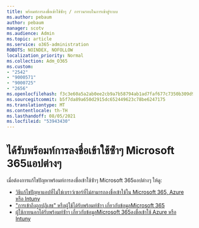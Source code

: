 ```yaml
---
title: พร้อมท์การลงชื่อเข้าใช้ซ้ําๆ / การวนรอบในการเข้าสู่ระบบ
ms.author: pebaum
author: pebaum
manager: scotv
ms.audience: Admin
ms.topic: article
ms.service: o365-administration
ROBOTS: NOINDEX, NOFOLLOW
localization_priority: Normal
ms.collection: Adm_O365
ms.custom:
- "2542"
- "9000571"
- "9000725"
- "2656"
ms.openlocfilehash: f3c3e60a5a2ab0ee2cb9a7b58794ab1ad7faf677c7350b309d968a282db43772
ms.sourcegitcommit: b5f7da89a650d2915dc652449623c78be6247175
ms.translationtype: MT
ms.contentlocale: th-TH
ms.lasthandoff: 08/05/2021
ms.locfileid: "53943430"
---
```

# <a name="repeated-sign-in-prompts-in-microsoft-365-apps"></a>ได้รับพร้อมท์การลงชื่อเข้าใช้ซ้ําๆ Microsoft 365แอปต่างๆ

เมื่อต้องการแก้ไขปัญหาพร้อมท์การลงชื่อเข้าใช้ซ้ําๆ Microsoft 365แอปต่างๆ ให้ดู:

- [วิธีแก้ไขปัญหาแอปที่ไม่ใช่เบราว์เซอร์ที่ไม่สามารถลงชื่อเข้าใช้ใน Microsoft 365, Azure หรือ Intuny](https://support.office.com/article/how-to-troubleshoot-non-browser-apps-that-can-t-sign-in-to-office-365-azure-or-intune-3ba1b268-66f6-462c-b0e5-070f5c2603c1)
- ["การเข้าถึงถูกปฏิเสธ" หรือผู้ใช้ได้รับพร้อมท์ซ้ําๆ เกี่ยวกับข้อมูลMicrosoft 365](https://docs.microsoft.com/office365/troubleshoot/security/access-denied-when-connect-to-office-365)
- [ผู้ใช้ภายนอกได้รับพร้อมท์ซ้ําๆ เกี่ยวกับข้อมูลMicrosoft 365ลงชื่อเข้าใช้ Azure หรือ Intuny](https://docs.microsoft.com/office365/troubleshoot/authentication/federated-user-repeatedly-prompted-for-credentials)

